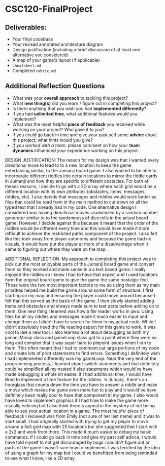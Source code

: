 # CSC120-FinalProject

## Deliverables:
 - Your final codebase
 - Your revised annotated architecture diagram
 - Design justification (including a brief discussion of at least one alternative you considered)
 - A map of your game's layout (if applicable)
 - `cheatsheet.md`
 - Completed `rubric.md`
  
## Additional Reflection Questions
 - What was your **overall approach** to tackling this project?
 - What **new thing(s)** did you learn / figure out in completing this project?
 - Is there anything that you wish you had **implemented differently**?
 - If you had **unlimited time**, what additional features would you implement?
 - What was the most helpful **piece of feedback** you received while working on your project? Who gave it to you?
 - If you could go back in time and give your past self some **advice** about this project, what hints would you give?
 - _If you worked with a team:_ please comment on how your **team dynamics** influenced your experience working on this project.

DESIGN JUSTIFICATION:
The reason for my design was that I wanted every directional move to lead to to a new location to keep the game entertaining,similar, to the Jumanji board game. I also wanted to be able to incorporate different riddles into certain locations to mirror the riddle cards in Jumanji and how they are specific to different obstacles. For both of theses reasons, I decide to go with a 2D array where each grid would be a different location with its own attributes (obstacles, items, messages, riddles, etc). I also decide that  messages and riddles would work better as files that could be read from in the main method to cut down on all the typed text that I already had in my code. One alternative design I considered was having directional moves randomized by a random number generator similar to to the randomness of dice rolls in the actual board game. However, I decide against this because it meant that the order of the riddles would be different every time and this would have made it more difficult to achieve the restricted paths component of the project. I also felt like this took away from player autonomy and because the game had no visuals, it would have put the player at more of a disadvantage when it came to figuring out where they were on the map.

ADDITIONAL REFLECTION:
My approach to completing this project was to pick out the most enjoyable parts of the Jumanji board game and convert them so they worked and made sense in a a text based game. I really enjoyed the riddles so I knew I had to have that aspect and I used locations form the original board game to give the game the same nostalgic feel. Those were the two most important factors to me so using them as my main priorities helped me build the game around some form of structure. I first starting on my map and ensuring the player could move around because I felt that this served as the basis of the game. I then slowly started adding items and obstacles and always made sure to test parts before adding on to them. One new thing I learned was how a file reader works in java. Using files for all my riddles and messages made it much easier to input and change them as I didn't have to search for them in my actual code. While I didn't absolutely need the file reading aspect for this game to work, it was cool to use a new tool. I also learned a lot about debugging as both my jumanjiMmap class and gameLoop class got to a point where they were so long and complex that it was super hard to pinpoint issues when I ran to them. This often meant that I had to comment out large portions of my code and create lots of print statements to find errors. Something I definitely wish I had implemented differently was my gameLoop. Near the very end of the programming process, I learned about switch statements and that definitely could've simplified all my nested if else statements which would've have made debugging a whole lot easier. If I had additional time, I would have liked to implement a time feature for the riddles. In Jumanji, there's an hourglass that counts down the time you have to answer a riddle and make a move which makes the game even more fun to play and it would've have definitely been really cool to have that component in my game. I also would have loved to implement graphics if I had time to make the game more visually enticing but I also think there's appeal in the mystery of not being able to see your actual location in a game. The most helpful piece of feedback I recieved was from Emily (not sure of her last name) and it was to start small. I had originally started with trying to get my player to move around a 5x5 grid map with 25 locations but she suggested that I start with a 2x2 and work from there. This made it much easier to debug my basic commands. If I could go back in time and give my past self advice, I would have told myself to not get discouraged by bugs I couldn't figure out or parts of the game I wasn't sure how to implement. I was terrified by the idea of using a graph for my map but I could've benefitted from being reminded to use what I know, like a 2D array.